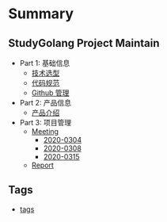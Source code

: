 # Summary

## StudyGolang Project Maintain

* Part 1: 基础信息
	* [技术选型](wiki/basic/selection.md)
	* [代码规范](wiki/basic/style.md)
	* [Github 管理](wiki/basic/github.md)
* Part 2: 产品信息
	* [产品介绍](wiki/product/intro.md)
* Part 3: 项目管理
	* [Meeting](wiki/project/meeting.md)
		* [2020-0304](wiki/project/meeting/2020-0304.md)
		* [2020-0308](wiki/project/meeting/2020-0308.md)
		* [2020-0315](wiki/project/meeting/2020-0315.md)
	* [Report](wiki/project/report.md)

## Tags

* [tags](tags.md)
